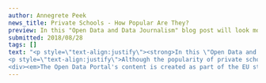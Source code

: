 ```yaml
---
author: Annegrete Peek
news_title: Private Schools - How Popular Are They?
preview: In this "Open Data and Data Journalism" blog post will look more closely at educational issues. The school year is about to begin and we will explore how popular private schools are. Here we look at the Estonian five year trend and also zoom in at the last school year.
submitted: 2018/08/28
tags: []
text: "<p style=\"text-align:justify\"><strong>In this \"Open Data and Data Journalism\" blog post will look more closely at educational issues. The school year is about to begin and we will explore how popular private schools are. Here we look at the Estonian five year trend and also zoom in at the last school year.</strong></p><p style=\"text-align:justify\">This post is follow-up to the ERR August 23rd news <a href=\"https://www.err.ee/855819/erakoolid-koguvad-populaarsust\" target=\"_blank\" class=\"ext\">\"Private schools are gaining in popularity\"</a><span class=\"ext\"></span> (in Estonian). This news raised a number of questions. How fast has the growth been? Has the number of schools multiplied? Has the number of students multiplied? Has the growth been constant? Where are private schools?</p><p style=\"text-align:justify\">To answer these questions, I use the <a href=\"https://opendata.riik.ee/et/dataset/eesti-hariduse-infos-steemi-avaandmed\" target=\"_blank\" class=\"ext\">data of the Estonian Education Information System (EHIS)</a><span class=\"ext\"></span> of the Ministry of Education and Research. <a href=\"https://www.hm.ee/ehis/statistilised_tabelid/download.php?file=alus_yld_oppeasutused_oppurid.xlsx\" class=\"ext\">The data</a><span class=\"ext\"></span> in the post&nbsp;is the data for the last five academic years.</p><p style=\"text-align:justify\">In the 2013/2014 academic year children attended 48 private schools, in the 2017/2018 academic year, the number of active private schools increased to 58 schools. Has the number of public schools also increased? No. For a clearer picture let’s look at the percentages.</p><p><img alt=\"\" src=\"https://raw.githubusercontent.com/okestonia/Data-Viz-Protos/master/erakoolid/Erakool_aasta_eng.png\" style=\"width: 100%;\"></p><p style=\"text-align:justify\">The number of private schools and students in them has increased by 20% over five years. Proportion of private schools in 2013/2014 academic year was 9%, five years later it was 11%. In these five years, the number of students has increased from 5% to 6%.</p><p style=\"text-align:justify\">Interesting is drop in 2016/2017 school year. There are schools closed and new ones opened, but this decline was caused one of the largest schools in Estonia - Keila School. Keila School was changed from a private school to a municipal school.</p><p style=\"text-align:justify\">Let's take a closer look at the previous academic year and locations of private schools.</p><p><img alt=\"\" src=\"https://raw.githubusercontent.com/okestonia/Data-Viz-Protos/master/erakoolid/Erakool_maakond_eng.png\" style=\"width: 100%;\"></p><p style=\"text-align:justify\">In the last academic year there were three counties (Hiiu, Jõgeva, Lääne counties) with no private schools. The largest share of private schools is 21% in Harjumaa, while in other counties the share of private schools is between 5% and 12%.</p><p style=\"text-align:justify\">Lääne-Virumaa does not stand out due to the high proportion of private schools, but many students went to private schools. At the same time percentage of private schools in Võrumaa was higher but only 2% of students studied there. In fact, in both counties there were 3 private schools.</p><p style=\"text-align:justify\">In addition, private schools are popular among primary schools. For students with special needs, there are higher percentage of private schools than for regular students (18% vs. 11%). In general schools that operate in another language (for example, English or Finnish) are also private schools.</p>
<p style=\"text-align:justify\">Although the popularity of private schools has not multiplied, the growth has been steady. We'll see how long this rise will last.</p>
<div><em>The Open Data Portal's content is created as part of the EU structural funds' programme 'Raising Awareness of Information Society' which is financed through the EU Regional Development Fund. Project activities are carried out by the Open Knowledge Estonia NGO. </em></div><blockquote><p>Sources:</p><p><a href=\"https://github.com/okestonia/Data-Viz-Protos/tree/master/erakoolid\" class=\"ext\">https://github.com/okestonia/Data-Viz-Protos/tree/master/erakoolid</a><span class=\"ext\"></span></p><p><a href=\"https://www.err.ee/855819/erakoolid-koguvad-populaarsust\" class=\"ext\">https://www.err.ee/855819/erakoolid-koguvad-populaarsust</a><span class=\"ext\"></span></p><p><a href=\"https://opendata.riik.ee/et/dataset/eesti-hariduse-infos-steemi-avaandmed\" class=\"ext\">https://opendata.riik.ee/et/dataset/eesti-hariduse-infos-steemi-avaandmed</a><span class=\"ext\"></span></p><p><a href=\"https://www.hm.ee/ehis/statistilised_tabelid/download.php?file=alus_yld_oppeasutused_oppurid.xlsx\" class=\"ext\">https://www.hm.ee/ehis/statistilised_tabelid/download.php?file=alus_yld_oppeasutused_oppurid.xlsx</a><span class=\"ext\"></span></p></blockquote>"
---
```

